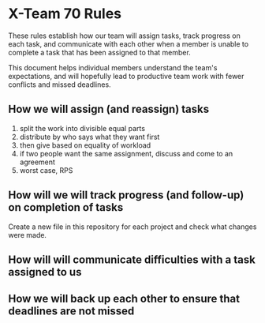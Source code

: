 # X-Team 70 Rules

These rules establish how our team will assign tasks,
track progress on each task, and communicate with each other 
when a member is unable to complete a task that has been assigned to that member.

This document helps individual members understand the team's expectations,
and will hopefully lead to productive team work with fewer conflicts
and missed deadlines.

## How we will assign (and reassign) tasks
  1. split the work into divisible equal parts
  2. distribute by who says what they want first
  3. then give based on equality of workload
  4. if two people want the same assignment, discuss and come to an agreement
  5. worst case, RPS


## How will we will track progress (and follow-up) on completion of tasks

Create a new file in this repository for each project and check what changes were made.


## How will will communicate difficulties with a task assigned to us



## How we will back up each other to ensure that deadlines are not missed





